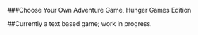 ###Choose Your Own Adventure Game, Hunger Games Edition

##Currently a text based game; work in progress.
